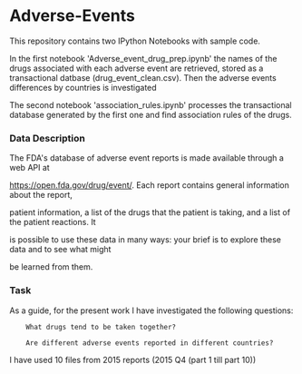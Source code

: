 # Adverse-Events



This repository contains two IPython Notebooks with sample code.



In the first notebook 'Adverse_event_drug_prep.ipynb' the names of the drugs associated with each adverse event are retrieved, stored as a transactional datbase (drug_event_clean.csv). Then
 the adverse events differences by countries is investigated

The second notebook 'association_rules.ipynb' processes the transactional database generated by the first one and  find association rules of the drugs.


### Data Description

The FDA&#39;s database of adverse event reports is made available through a web API at

https://open.fda.gov/drug/event/. Each report contains general information about the report,

patient information, a list of the drugs that the patient is taking, and a list of the patient reactions.  It

is possible to use these data in many ways: your brief is to explore these data and to see what might

be learned from them. 


### Task

As a guide, for the present work I have investigated the following questions: 

 
        What drugs tend to be taken together?
        
        Are different adverse events reported in different countries? 
        
        
I have used 10 files from 2015 reports  (2015 Q4 (part 1 till part 10))   
